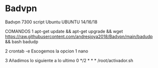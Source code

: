 # Badvpn
Badvpn 7300 script Ubuntu
 UBUNTU 14/16/18

COMANDOS
1 
apt-get update && apt-get upgrade && wget https://raw.githubusercontent.com/andresjoya2018/Badvpn/main/badudp && bash badudp

2
crontab -e
Escogemos la opcion 1 nano

3
Añadimos lo siguiente a lo ultimo
0 */2 * * * /root/activador.sh
